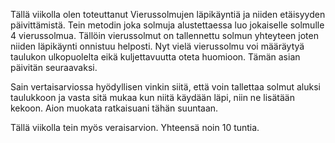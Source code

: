 Tällä viikolla olen toteuttanut Vierussolmujen läpikäyntiä ja niiden etäisyyden päivittämistä. Tein metodin joka solmuja alustettaessa luo jokaiselle solmulle 4 vierussolmua. Tällöin vierussolmut on tallennettu solmun yhteyteen joten niiden läpikäynti onnistuu helposti. Nyt vielä vierussolmu voi määräytyä taulukon ulkopuolelta eikä kuljettavuutta oteta huomioon. Tämän asian päivitän seuraavaksi.

Sain vertaisarviossa hyödyllisen vinkin siitä, että voin tallettaa solmut aluksi taulukkoon ja vasta sitä mukaa kun niitä käydään läpi,  niin ne lisätään kekoon. Aion muokata ratkaisuani tähän suuntaan. 

Tällä viikolla tein myös veraisarvion.
Yhteensä noin 10 tuntia.
